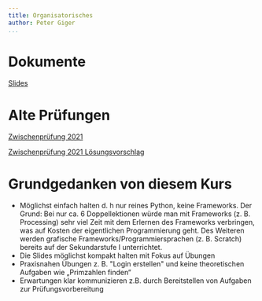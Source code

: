```yaml
---
title: Organisatorisches
author: Peter Giger
...
```


# Dokumente

[Slides](slides.html)


# Alte Prüfungen

[Zwischenprüfung 2021](files/Zwischenprüfung_2021.pdf)

[Zwischenprüfung 2021 Lösungsvorschlag](files/Zwischenprüfung_2021_Lösungen.pdf)


# Grundgedanken von diesem Kurs

- Möglichst einfach halten d. h nur reines Python, keine Frameworks. Der Grund: Bei nur ca. 6 Doppellektionen würde man mit Frameworks (z. B. Processing) sehr viel Zeit mit dem Erlernen des Frameworks verbringen, was auf Kosten der eigentlichen Programmierung geht. Des Weiteren werden grafische Frameworks/Programmiersprachen (z. B. Scratch) bereits auf der Sekundarstufe I unterrichtet.
- Die Slides möglichst kompakt halten mit Fokus auf Übungen
- Praxisnahen Übungen z. B. "Login erstellen" und keine theoretischen Aufgaben wie „Primzahlen finden“
- Erwartungen klar kommunizieren z.B. durch Bereitstellen von Aufgaben zur Prüfungsvorbereitung